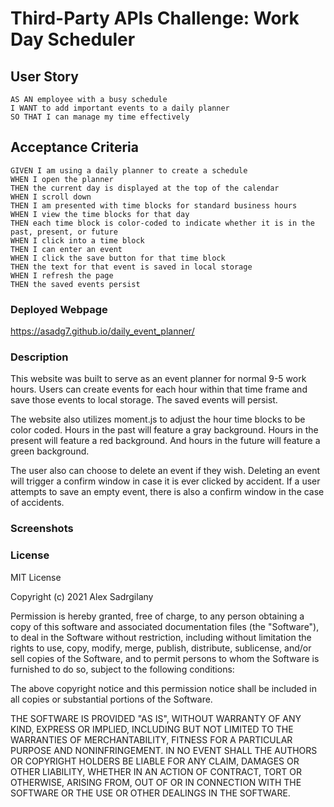 # Third-Party APIs Challenge: Work Day Scheduler

## User Story

```
AS AN employee with a busy schedule
I WANT to add important events to a daily planner
SO THAT I can manage my time effectively
```

## Acceptance Criteria

```
GIVEN I am using a daily planner to create a schedule
WHEN I open the planner
THEN the current day is displayed at the top of the calendar
WHEN I scroll down
THEN I am presented with time blocks for standard business hours
WHEN I view the time blocks for that day
THEN each time block is color-coded to indicate whether it is in the past, present, or future
WHEN I click into a time block
THEN I can enter an event
WHEN I click the save button for that time block
THEN the text for that event is saved in local storage
WHEN I refresh the page
THEN the saved events persist
```

### Deployed Webpage

https://asadg7.github.io/daily_event_planner/

### Description

This website was built to serve as an event planner for normal 9-5 work hours. Users can create events for each hour within that time frame and save those events to local storage. The saved events will persist.

The website also utilizes moment.js to adjust the hour time blocks to be color coded. Hours in the past will feature a gray background. Hours in the present will feature a red background. And hours in the future will feature a green background.

The user also can choose to delete an event if they wish. Deleting an event will trigger a confirm window in case it is ever clicked by accident. If a user attempts to save an empty event, there is also a confirm window in the case of accidents.

### Screenshots

[](./assets/images/planner_screenshot.PNG)

### License

MIT License

Copyright (c) 2021 Alex Sadrgilany

Permission is hereby granted, free of charge, to any person obtaining a copy of this software and associated documentation files (the "Software"), to deal in the Software without restriction, including without limitation the rights to use, copy, modify, merge, publish, distribute, sublicense, and/or sell copies of the Software, and to permit persons to whom the Software is furnished to do so, subject to the following conditions:

The above copyright notice and this permission notice shall be included in all copies or substantial portions of the Software.

THE SOFTWARE IS PROVIDED "AS IS", WITHOUT WARRANTY OF ANY KIND, EXPRESS OR IMPLIED, INCLUDING BUT NOT LIMITED TO THE WARRANTIES OF MERCHANTABILITY, FITNESS FOR A PARTICULAR PURPOSE AND NONINFRINGEMENT. IN NO EVENT SHALL THE AUTHORS OR COPYRIGHT HOLDERS BE LIABLE FOR ANY CLAIM, DAMAGES OR OTHER LIABILITY, WHETHER IN AN ACTION OF CONTRACT, TORT OR OTHERWISE, ARISING FROM, OUT OF OR IN CONNECTION WITH THE SOFTWARE OR THE USE OR OTHER DEALINGS IN THE SOFTWARE.